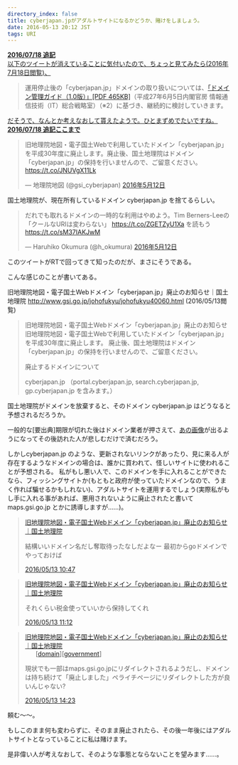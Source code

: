 ```yaml
---
directory_index: false
title: cyberjapan.jpがアダルトサイトになるかどうか、賭けをしましょう。
date: 2016-05-13 20:12 JST
tags: URI
---
```


<ins datetime="2016-07-18T22:30:00+09:00">
  <b>2016/07/18 追記</b><br />
  以下のツイートが消えていることに気付いたので、ちょっと見てみたら(2016年7月18日閲覧)、
</ins>
<blockquote>
  運用停止後の「cyberjapan.jp」ドメインの取り扱いについては、<a href="https://www.cio.go.jp/assets/domainmngguide-v1-1506.pdf" rel="nofollow">「ドメイン管理ガイド（1.0版）」[PDF 465KB]</a>（平成27年6月5日内閣官房 情報通信技術（IT）総合戦略室）（※2）に基づき、継続的に検討していきます。
</blockquote>
<ins datetime="2016-07-18T22:30:00+09:00">
  だそうで、なんとか考えなおして貰えたようで。ひとまずめでたいですね。<br />
  <b>2016/07/18 追記ここまで</b>
</ins>

<blockquote class="twitter-tweet" data-lang="ja"><p lang="ja" dir="ltr">旧地理院地図・電子国土Webで利用していたドメイン「cyberjapan.jp」を平成30年度に廃止します。廃止後、国土地理院はドメイン「cyberjapan.jp」の保持を行いませんので、ご留意ください。 <a href="https://t.co/JNUVgX11Lk">https://t.co/JNUVgX11Lk</a></p>&mdash; 地理院地図 (@gsi_cyberjapan) <a href="https://twitter.com/gsi_cyberjapan/status/730623420564545537">2016年5月12日</a></blockquote>
<script async src="//platform.twitter.com/widgets.js" charset="utf-8"></script>

国土地理院が、現在所有しているドメイン cyberjapan.jp を捨てるらしい。

<blockquote class="twitter-tweet" data-lang="ja"><p lang="ja" dir="ltr">だれでも取れるドメインの一時的な利用はやめよう。Tim Berners-Leeの「クールなURIは変わらない」 <a href="https://t.co/ZGETZyU1Xa">https://t.co/ZGETZyU1Xa</a> を読もう <a href="https://t.co/sM37IAKJwM">https://t.co/sM37IAKJwM</a></p>&mdash; Haruhiko Okumura (@h_okumura) <a href="https://twitter.com/h_okumura/status/730906023385403393">2016年5月12日</a></blockquote>

このツイートがRTで回ってきて知ったのだが、まさにそうである。

こんな感じのことが書いてある。

<p>
旧地理院地図・電子国土Webドメイン「cyberjapan.jp」廃止のお知らせ｜国土地理院
<a href="http://www.gsi.go.jp/johofukyu/johofukyu40060.html">http://www.gsi.go.jp/johofukyu/johofukyu40060.html</a> (2016/05/13閲覧)

<blockquote>旧地理院地図・電子国土Webドメイン「cyberjapan.jp」廃止のお知らせ
旧地理院地図・電子国土Webで利用していたドメイン「cyberjapan.jp」を平成30年度に廃止します。
廃止後、国土地理院はドメイン「cyberjapan.jp」の保持を行いませんので、ご留意ください。

廃止するドメインについて

cyberjapan.jp
（portal.cyberjapan.jp, search.cyberjapan.jp, gp.cyberjapan.jp を含みます。）
</blockquote>
</p>

国土地理院がドメインを放棄すると、そのドメイン cyberjapan.jp はどうなると予想されるだろうか。

一般的な[要出典]期限が切れた後はドメイン業者が押さえて、[あの画像](https://www.google.co.jp/search?q=%E3%81%82%E3%81%AE%E7%94%BB%E5%83%8F+%E3%83%89%E3%83%A1%E3%82%A4%E3%83%B3+%E3%81%8A%E5%A7%89%E3%81%95%E3%82%93&source=lnms&tbm=isch)が出るようになってその後訪れた人が悲しむだけで済むだろう。

しかしcyberjapan.jp のような、更新されないリンクがあったり、見に来る人が存在するようなドメインの場合は、誰かに買われて、怪しいサイトに使われることが予想される。
私がもし悪い人で、このドメインを手に入れることができたなら、フィッシングサイトか(もともと政府が使っていたドメインなので、うまく作れば騙せるかもしれない)、アダルトサイトを運用するでしょう(実際私がもし手に入れる事があれば、悪用されないように廃止されたと書いて maps.gsi.go.jp とかに誘導しますが……)。

<blockquote class="hatena-bookmark-comment"><a class="comment-info" href="http://b.hatena.ne.jp/entry/287324733/comment/Fushihara" data-user-id="Fushihara" data-entry-url="http://b.hatena.ne.jp/entry/www.gsi.go.jp/johofukyu/johofukyu40060.html" data-original-href="http://www.gsi.go.jp/johofukyu/johofukyu40060.html" data-entry-favicon="https://cdn-ak.favicon.st-hatena.com/?url=http%3A%2F%2Fwww.gsi.go.jp%2F" data-user-icon="/users/Fu/Fushihara/profile.gif">旧地理院地図・電子国土Webドメイン「cyberjapan.jp」廃止のお知らせ｜国土地理院</a><br><p style="clear: left">結構いいドメイン名だし奪取待ったなしだよなー 最初からgoドメインでやっておけば</p><a class="datetime" href="http://b.hatena.ne.jp/Fushihara/20160513#bookmark-287324733"><span class="datetime-body">2016/05/13 10:47</span></a></blockquote><script src="https://b.st-hatena.com/js/comment-widget.js" charset="utf-8" async></script>
<blockquote class="hatena-bookmark-comment"><a class="comment-info" href="http://b.hatena.ne.jp/entry/287324733/comment/enkunkun" data-user-id="enkunkun" data-entry-url="http://b.hatena.ne.jp/entry/www.gsi.go.jp/johofukyu/johofukyu40060.html" data-original-href="http://www.gsi.go.jp/johofukyu/johofukyu40060.html" data-entry-favicon="https://cdn-ak.favicon.st-hatena.com/?url=http%3A%2F%2Fwww.gsi.go.jp%2F" data-user-icon="/users/en/enkunkun/profile.gif">旧地理院地図・電子国土Webドメイン「cyberjapan.jp」廃止のお知らせ｜国土地理院</a><br><p style="clear: left">それくらい税金使っていいから保持してくれ</p><a class="datetime" href="http://b.hatena.ne.jp/enkunkun/20160513#bookmark-287324733"><span class="datetime-body">2016/05/13 11:12</span></a></blockquote>
<blockquote class="hatena-bookmark-comment"><a class="comment-info" href="http://b.hatena.ne.jp/entry/287324733/comment/koyhoge" data-user-id="koyhoge" data-entry-url="http://b.hatena.ne.jp/entry/www.gsi.go.jp/johofukyu/johofukyu40060.html" data-original-href="http://www.gsi.go.jp/johofukyu/johofukyu40060.html" data-entry-favicon="https://cdn-ak.favicon.st-hatena.com/?url=http%3A%2F%2Fwww.gsi.go.jp%2F" data-user-icon="/users/ko/koyhoge/profile.gif">旧地理院地図・電子国土Webドメイン「cyberjapan.jp」廃止のお知らせ｜国土地理院</a><ul class="comment-tag" style="list-style: none; margin: 0px;"><li style="float: left">[<a href="http://b.hatena.ne.jp/search/tag?q=domain">domain</a>]</li><li style="float: left">[<a href="http://b.hatena.ne.jp/search/tag?q=government">government</a>]</li></ul><br><p style="clear: left">現状でも一部はmaps.gsi.go.jpにリダイレクトされるようだし、ドメインは持ち続けて「廃止しました」ペライチページにリダイレクトした方が良いんじゃない?</p><a class="datetime" href="http://b.hatena.ne.jp/koyhoge/20160513#bookmark-287324733"><span class="datetime-body">2016/05/13 14:23</span></a></blockquote>

頼む～～。

もしこのまま何も変わらずに、そのまま廃止されたら、その後一年後にはアダルトサイトとなっていることに私は賭けます。

是非偉い人が考えなおして、そのような事態とならないことを望みます……。

